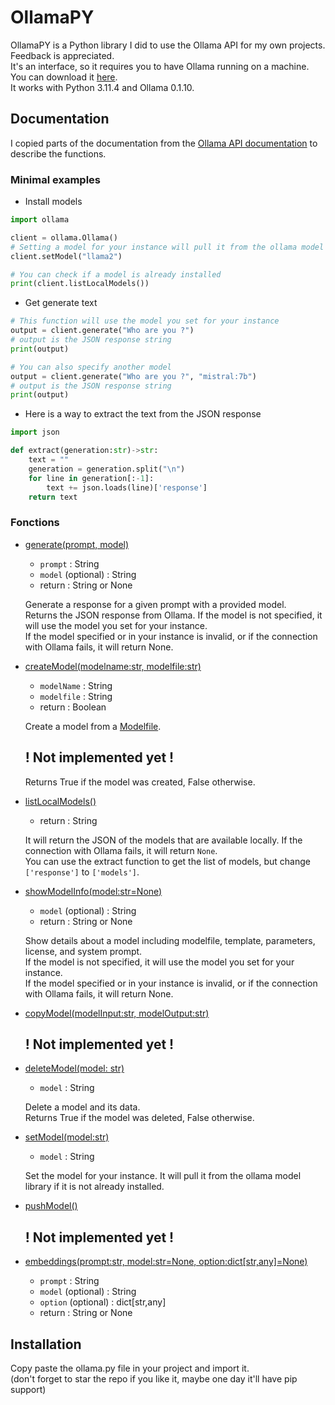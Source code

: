 # OllamaPY

OllamaPY is a Python library I did to use the Ollama API for my own projects. Feedback is appreciated.<br>
It's an interface, so it requires you to have Ollama running on a machine. You can download it [here](https://ollama.ai/download).<br>
It works with Python 3.11.4 and Ollama 0.1.10.

## Documentation

I copied parts of the documentation from the [Ollama API documentation](https://github.com/jmorganca/ollama/blob/main/docs/api.md) to describe the functions.

### Minimal examples
- Install models
```python
import ollama

client = ollama.Ollama()
# Setting a model for your instance will pull it from the ollama model library if it is not already installed
client.setModel("llama2")

# You can check if a model is already installed
print(client.listLocalModels())
```
- Get generate text 
```python
# This function will use the model you set for your instance
output = client.generate("Who are you ?")
# output is the JSON response string
print(output)

# You can also specify another model
output = client.generate("Who are you ?", "mistral:7b")
# output is the JSON response string
print(output)
```
- Here is a way to extract the text from the JSON response
```python
import json

def extract(generation:str)->str:
    text = ""
    generation = generation.split("\n")
    for line in generation[:-1]:
        text += json.loads(line)['response']
    return text
```

### Fonctions
- [generate(prompt, model)](https://github.com/jmorganca/ollama/blob/main/docs/api.md#generate-a-completion)
    - `prompt` : String
    - `model` (optional) : String
    - return : String or None

    Generate a response for a given prompt with a provided model.<br>
    Returns the JSON response from Ollama. If the model is not specified, it will use the model you set for your instance.<br>
    If the model specified or in your instance is invalid, or if the connection with Ollama fails, it will return None.

- [createModel(modelname:str, modelfile:str)](https://github.com/jmorganca/ollama/blob/main/docs/api.md#create-a-model)
    - `modelName` : String
    - `modelfile` : String
    - return : Boolean

    Create a model from a [Modelfile](https://github.com/jmorganca/ollama/blob/main/docs/modelfile.md).
    ## ! Not implemented yet !
    Returns True if the model was created, False otherwise.

- [listLocalModels()](https://github.com/jmorganca/ollama/blob/main/docs/api.md#list-local-models)
    - return : String

    It will return the JSON of the models that are available locally. If the connection with Ollama fails, it will return `None`.<br>
    You can use the extract function to get the list of models, but change `['response']` to `['models']`.

- [showModelInfo(model:str=None)](https://github.com/jmorganca/ollama/blob/main/docs/api.md#show-model-information)
    - `model` (optional) : String
    - return : String or None

    
    Show details about a model including modelfile, template, parameters, license, and system prompt.<br>
    If the model is not specified, it will use the model you set for your instance.<br>
    If the model specified or in your instance is invalid, or if the connection with Ollama fails, it will return None.

- [copyModel(modelInput:str, modelOutput:str)](https://github.com/jmorganca/ollama/blob/main/docs/api.md#copy-a-model)
    ## ! Not implemented yet !

- [deleteModel(model: str)](https://github.com/jmorganca/ollama/blob/main/docs/api.md#delete-a-model)
    - `model` : String

    Delete a model and its data.<br>
    Returns True if the model was deleted, False otherwise.

- [setModel(model:str)](https://github.com/jmorganca/ollama/blob/main/docs/api.md#pull-a-model)
    - `model` : String

    Set the model for your instance. It will pull it from the ollama model library if it is not already installed.<br>

- [pushModel()](https://github.com/jmorganca/ollama/blob/main/docs/api.md#push-a-model)

    ## ! Not implemented yet !

- [embeddings(prompt:str, model:str=None, option:dict[str,any]=None)](https://github.com/jmorganca/ollama/blob/main/docs/api.md#generate-embeddings)
    - `prompt` : String
    - `model` (optional) : String
    - `option` (optional) : dict[str,any]
    - return : String or None

## Installation
Copy paste the ollama.py file in your project and import it.<br>
(don't forget to star the repo if you like it, maybe one day it'll have pip support)